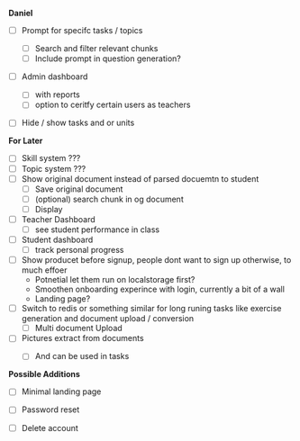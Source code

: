 **Daniel**
- [ ] Prompt for specifc tasks / topics
	- [ ] Search and filter relevant chunks
	- [ ] Include prompt in question generation?
- [ ] Admin dashboard
	- [ ] with reports
	- [ ] option to ceritfy certain users as teachers
- [ ] Hide / show tasks and or units


**For Later**
- [ ] Skill system ???
- [ ] Topic system ???
- [ ] Show original document instead of parsed docuemtn to student
	- [ ] Save original document
	- [ ] (optional) search chunk in og document
	- [ ] Display
- [ ] Teacher Dashboard 
	- [ ] see student performance in class
- [ ] Student dashboard
	- [ ] track personal progress
- [ ] Show producet before signup, people dont want to sign up otherwise, to much effoer
	- Potnetial let them run on localstorage first?
	- Smoothen onboarding experince with login, currently a bit of a wall
	- Landing page?
- [ ] Switch to redis or something similar for long runing tasks like exercise generation and document upload / conversion
	- [ ] Multi document Upload
- [ ] Pictures extract from documents
	- [ ] And can be used in tasks


**Possible Additions**

- [ ] Minimal landing page
- [ ] Password reset
- [ ] Delete account



  
